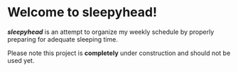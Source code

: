 # Welcome to sleepyhead!

***sleepyhead*** is an attempt to organize my weekly schedule by properly preparing for adequate sleeping time. 

Please note this project is **completely** under construction and should not be used yet.
